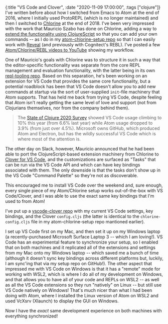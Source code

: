 {:title "VS Code and Clover",
 :date "2020-11-09 17:00:00",
 :tags ["clojure"]}
I've written before about how I switched from Emacs to Atom
at the end of 2016,
where I initially used ProtoREPL (which is no longer maintained)
and then I switched to [Chlorine](https://atom.io/packages/chlorine)
at the end of 2018. I've been very impressed with the work that
Mauricio Szabo has done on Chlorine, adding a way to
[extend the functionality using ClojureScript](https://github.com/mauricioszabo/atom-chlorine/blob/master/docs/extending.md)
so that you can add your own commands --
as I do in my [atom-chlorine-setup repo](https://github.com/seancorfield/atom-chlorine-setup)
so that I can easily work with [Reveal](https://github.com/vlaaad/reveal/)
(and previously with Cognitect's REBL). I've posted a few
[Atom/Chlorine/REBL videos to YouTube](https://www.youtube.com/channel/UC8GD-smsEvNyRd3EZ8oeSrA)
showing my workflow.<!--more-->

One of Mauricio's goals with Chlorine was to structure it in
such a way that the editor-specific functionality was separate
from the core REPL management and evaluation functionality,
with the latter being in its own [repl-tooling repo](https://github.com/mauricioszabo/repl-tooling).
Based on this separation, he's been working on an extension for 
VS Code that provides the same core functionality, but a potential
roadblock has been that VS Code doesn't allow you to add new
commands at startup via the sort of user-supplied `init`-file
machinery that Atom supports. That has held me back from trying
VS Code, despite feeling that Atom isn't really getting the same
level of love and support (not from Clojurians themselves, nor from the company behind them).

> The [State of Clojure 2020 Survey](https://clojure.org/news/2020/02/20/state-of-clojure-2020) showed VS Code usage climbing to 10% this year (from 6.6% last year) while Atom usage dropped to 3.9% (from just over 4.5%). Microsoft owns GitHub, which produced Atom and Electron, but has the wildly successful VS Code which is where most of the attention is.

The other day on Slack, however, Mauricio announced that he had been able to port the ClojureScript-based extension machinery from Chlorine to [Clover for VS Code](https://github.com/mauricioszabo/clover/), and the customizations are surfaced as "Tasks" that can be run via the VS Code API and which can have key bindings associated with them.
The only downside is that the tasks don't show up in the VS Code "Command Palette" so they're not as discoverable.

This encouraged me to install VS Code over the weekend and, sure enough, every single piece of my Atom/Chlorine setup works out-of-the-box with VS Code/Clover, and I was able to use the exact same key bindings that I'm used to from Atom!

I've put up a [vscode-clover repo](https://github.com/seancorfield/vscode-clover-setup) with my current VS Code settings, key bindings, and the Clover `config.cljs` (the latter is identical to the `chlorine-config.cljs` file in my atom-chlorine-setup repo mantioned earlier).

I set up VS Code first on my Mac, and then set it up on my Windows laptop (a recently-purchased Microsoft Surface Laptop 3 -- which I am loving!). VS Code has an experimental feature to synchronize your setup, so I enabled that on both machines and it replicated all of the extensions and settings from my Mac onto my Windows laptop -- which saved me a bunch of time (although it doesn't sync key bindings across different platforms but, luckily, I am sync'ing that via my setup repo on GitHub!). The other aspect that impressed me with VS Code on Windows is that it has a "remote" mode for working with WSL2, which is where I do all of my development on Windows, and that allows you to have all of your code and REPLs on WSL2 -- as well as all the VS Code extensions so they run "natively" on Linux -- but still use VS Code natively on Windows! That's much nicer than what I had been doing with Atom, where I installed the Linux version of Atom on WSL2 and used VcXsrv (Xlaunch) to display the GUI on Windows.

Now I have the _exact_ same development experience on both machines with everything synchronized!